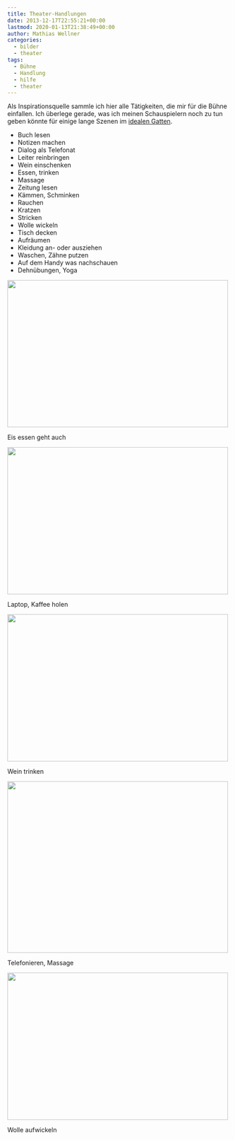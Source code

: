 ```yaml
---
title: Theater-Handlungen
date: 2013-12-17T22:55:21+00:00
lastmod: 2020-01-13T21:38:49+00:00
author: Mathias Wellner
categories:
  - bilder
  - theater
tags:
  - Bühne
  - Handlung
  - hilfe
  - theater
---
```

Als Inspirationsquelle sammle ich hier alle Tätigkeiten, die mir für die Bühne einfallen. Ich überlege gerade, was ich meinen Schauspielern noch zu tun geben könnte für einige lange Szenen im [idealen Gatten](http://dramateure.ch/wordpress/produktionen/ein-idealer-gatte/). 

  * Buch lesen
  * Notizen machen
  * Dialog als Telefonat
  * Leiter reinbringen
  * Wein einschenken
  * Essen, trinken
  * Massage
  * Zeitung lesen
  * Kämmen, Schminken
  * Rauchen
  * Kratzen
  * Stricken
  * Wolle wickeln
  * Tisch decken
  * Aufräumen
  * Kleidung an- oder ausziehen
  * Waschen, Zähne putzen
  * Auf dem Handy was nachschauen
  * Dehnübungen, Yoga

<div style="width: 510px" class="wp-caption aligncenter">
  <a href="https://picasaweb.google.com/lh/photo/6X-oXcxwc1qC0KUGnWLvbR-MpIlTf924I-VLe1eQ0W4?feat=embedwebsite"><img src="https://lh6.googleusercontent.com/-hXE3AfeGXZY/UWQk3xoKV2I/AAAAAAAABGk/I6JPJQ-NgXo/s800/US_20130212_0006.jpg" height="333" width="500" /></a>
  
  <p class="wp-caption-text">
    Eis essen geht auch<br />
  </p>
</div>

<div style="width: 510px" class="wp-caption aligncenter">
  <a href="https://picasaweb.google.com/lh/photo/5Dsz6LI6Rvv6sxlAF1Cyfh-MpIlTf924I-VLe1eQ0W4?feat=embedwebsite"><img src="https://lh4.googleusercontent.com/-NI8MlVlobJY/UWQk4frC-_I/AAAAAAAABGs/XAApsdwbwmE/s800/US_20130212_0034.jpg" height="333" width="500" /></a>
  
  <p class="wp-caption-text">
    Laptop, Kaffee holen<br />
  </p>
</div>

<div style="width: 510px" class="wp-caption aligncenter">
  <a href="https://picasaweb.google.com/lh/photo/BqyvJd_JgdjNujlAvOylKyI4FnVRKJ-muutb-ShMLsg?feat=embedwebsite"><img src="https://lh5.googleusercontent.com/-VId2X7AMx1Y/UFJAyA_e2VI/AAAAAAAAAg8/CyPvQW8fNZs/s800/MK_20110322_0020.jpg" height="333" width="500" /></a>
  
  <p class="wp-caption-text">
    Wein trinken<br />
  </p>
</div>

<div style="width: 510px" class="wp-caption aligncenter">
  <a href="https://picasaweb.google.com/lh/photo/MGih-kuraVY0BGbAaOtUHiI4FnVRKJ-muutb-ShMLsg?feat=embedwebsite"><img src="https://lh5.googleusercontent.com/-CKvs5VqN3ZU/UFJAy_Abv1I/AAAAAAAAAhA/59qufZH0mlU/s800/MK_20110322_0030.jpg" height="388" width="500" /></a>
  
  <p class="wp-caption-text">
    Telefonieren, Massage<br />
  </p>
</div>

<div style="width: 510px" class="wp-caption aligncenter">
  <a href="https://picasaweb.google.com/lh/photo/f5iggsBTrBn1OxACKBb1yvJJOib6HL70h2qp7ijdnh8?feat=embedwebsite"><img src="https://lh5.googleusercontent.com/-DtJKcmvVULU/UFOZAJqlANI/AAAAAAAAAi8/I8L01a14yfs/s800/2012-04-27_Onkel%2520Wanja_055.jpg" height="333" width="500" /></a>
  
  <p class="wp-caption-text">
    Wolle aufwickeln<br />
  </p>
</div>